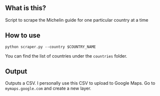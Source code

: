 ## What is this?
Script to scrape the Michelin guide for one particular country at a time

## How to use
```
python scraper.py --country $COUNTRY_NAME
```
You can find the list of countries under the `countries` folder.

## Output
Outputs a CSV.  I personally use this CSV to upload to Google Maps.  Go to `mymaps.google.com` and create a new layer.
